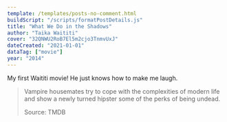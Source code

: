 ```yaml
---
template: /templates/posts-no-comment.html
buildScript: "/scripts/formatPostDetails.js"
title: "What We Do in the Shadows"
author: "Taika Waititi"
cover: "32QNWU2RoB7El5m2cjo3TnmvUxJ"
dateCreated: "2021-01-01"
dataTag: ["movie"]
year: "2014"
---
```


My first Waititi movie! He just knows how to make me laugh.

> Vampire housemates try to cope with the complexities of modern life and show a newly turned hipster some of the perks of being undead.
>
> Source: TMDB
